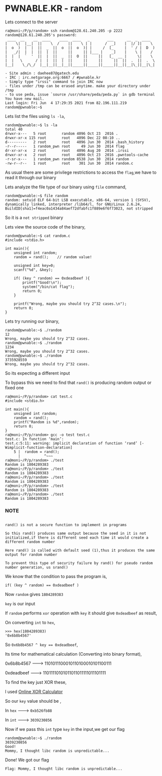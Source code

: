 # PWNABLE.KR - random

Lets connect to the server

```
ra@moni~/P/p/random> ssh random@128.61.240.205 -p 2222
random@128.61.240.205's password:
 ____  __    __  ____    ____  ____   _        ___      __  _  ____
|    \|  |__|  ||    \  /    ||    \ | |      /  _]    |  |/ ]|    \
|  o  )  |  |  ||  _  ||  o  ||  o  )| |     /  [_     |  ' / |  D  )
|   _/|  |  |  ||  |  ||     ||     || |___ |    _]    |    \ |    /
|  |  |  `  '  ||  |  ||  _  ||  O  ||     ||   [_  __ |     \|    \
|  |   \      / |  |  ||  |  ||     ||     ||     ||  ||  .  ||  .  \
|__|    \_/\_/  |__|__||__|__||_____||_____||_____||__||__|\_||__|\_|

- Site admin : daehee87@gatech.edu
- IRC : irc.netgarage.org:6667 / #pwnable.kr
- Simply type "irssi" command to join IRC now
- files under /tmp can be erased anytime. make your directory under /tmp
- to use peda, issue `source /usr/share/peda/peda.py` in gdb terminal
You have new mail.
Last login: Fri Jun  4 17:29:35 2021 from 82.196.111.219
random@pwnable:~$
```

Lets list the files using ```ls -la```,

```
random@pwnable:~$ ls -la
total 40
drwxr-x---   5 root       random 4096 Oct 23  2016 .
drwxr-xr-x 115 root       root   4096 Dec 22 08:10 ..
d---------   2 root       root   4096 Jun 30  2014 .bash_history
-r--r-----   1 random_pwn root     49 Jun 30  2014 flag
dr-xr-xr-x   2 root       root   4096 Aug 20  2014 .irssi
drwxr-xr-x   2 root       root   4096 Oct 23  2016 .pwntools-cache
-r-sr-x---   1 random_pwn random 8538 Jun 30  2014 random
-rw-r--r--   1 root       root    301 Jun 30  2014 random.c
```

As usual there are some privilege restrictions to access the ```flag```,we have to read it through our binary

Lets analyze the file type of our binary using ```file``` command,
```
random@pwnable:~$ file random
random: setuid ELF 64-bit LSB executable, x86-64, version 1 (SYSV), dynamically linked, interpreter /lib64/l, for GNU/Linux 2.6.24, BuildID[sha1]=f4eac0a1434a84aef72dfabfc1f889e6f6f73023, not stripped
```

So it is a ```not stripped``` binary

Lets view the source code of the binary,

```
random@pwnable:~$ cat random.c
#include <stdio.h>

int main(){
	unsigned int random;
	random = rand();	// random value!

	unsigned int key=0;
	scanf("%d", &key);

	if( (key ^ random) == 0xdeadbeef ){
		printf("Good!\n");
		system("/bin/cat flag");
		return 0;
	}

	printf("Wrong, maybe you should try 2^32 cases.\n");
	return 0;
}
```

Lets try running our binary,

```
random@pwnable:~$ ./random
12
Wrong, maybe you should try 2^32 cases.
random@pwnable:~$ ./random
1234
Wrong, maybe you should try 2^32 cases.
random@pwnable:~$ ./random
3735928559
Wrong, maybe you should try 2^32 cases.
```

So its expecting a different input

To bypass this we need to find that ```rand()``` is producing random output or fixed one

```
ra@moni~/P/p/random> cat test.c
#include <stdio.h>

int main(){
	unsigned int random;
	random = rand();
	printf("Random is %d",random);
	return 0;
}
ra@moni~/P/p/random> gcc -o test test.c
test.c: In function ‘main’:
test.c:5:11: warning: implicit declaration of function ‘rand’ [-Wimplicit-function-declaration]
    5 |  random = rand();
      |           ^~~~
ra@moni~/P/p/random> ./test
Random is 1804289383                                                                              
ra@moni~/P/p/random> ./test
Random is 1804289383                                                                              
ra@moni~/P/p/random> ./test
Random is 1804289383                                                                               
ra@moni~/P/p/random> ./test
Random is 1804289383                                                                               
ra@moni~/P/p/random> ./test
Random is 1804289383
```

### NOTE

```

rand() is not a secure function to implement in programs

So this rand() produces same output because the seed in it is not initialized,if there is different seed each time it would create a different random number

Here rand() is called with default seed (1),thus it produces the same output for random number

To prevent this type of security failure by rand() for pseudo random number generation, us srand()

```

We know that the condition to pass the program is,

```if( (key ^ random) == 0xdeadbeef )```

Now ```random``` gives ```1804289383```

```key``` is our input

If ```random``` performs ```xor``` operation with ```key``` it should give ```0xdeadbeef``` as result,

On converting ```int``` to ```hex```,

```
>>> hex(1804289383)
'0x6b8b4567'
```

So ```0x6b8b4567 ^ key == 0xdeadbeef```,

Its time for mathematical calculation (Converting into binary format),

0x6b8b4567 ---> 1101011100010110100010101100111

0xdeadbeef ---> 11011110101011011011111011101111

To find the key just XOR these,

I used [Online XOR Calculator](http://xor.pw/#)

So our ```key``` value should be ,

In ```hex``` ---> ```0xb526fb88```

In ```int``` ---> ```3039230856```

Now if we pass this ```int``` type ```key``` in the input,we get our flag

```
random@pwnable:~$ ./random
3039230856
Good!
Mommy, I thought libc random is unpredictable...
```

Done! We got our flag

```Flag: Mommy, I thought libc random is unpredictable...```






